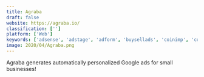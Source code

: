 ```yaml
---
title: Agraba
draft: false 
website: https://agraba.io/
classification: ['']
platform: ['Web']
keywords: ['adsense', 'adstage', 'adform', 'buysellads', 'coinimp', 'coinzilla', 'facebook_for_business', 'flightly', 'google_ads', 'linkedin_display_ads', 'martini_media', 'mediamath', 'microsoft_advertising', 'percolate', 'project_wonderful', 'traffic_junky', 'vertoz', 'wordstream']
image: 2020/04/Agraba.png
---
```

Agraba generates automatically personalized Google ads for small businesses!